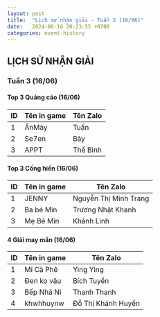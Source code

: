 ```yaml
---
layout: post
title:  "Lịch sử nhận giải - Tuần 3 (16/06)"
date:   2024-06-16 20:23:55 +0700
categories: event-history
---
```

## LỊCH SỬ NHẬN GIẢI

### Tuần 3 (16/06)

#### Top 3 Quảng cáo (16/06)

| ID  | Tên in game   | Tên Zalo        |
|-----|---------------|-----------------|
| 1   | ĂnMày          | Tuấn        |
| 2   | Se7en   | Bảy |
| 3   | APPT         | Thế Bình |

#### Top 3 Cống hiến (16/06)

| ID  | Tên in game   | Tên Zalo             |
|-----|---------------|----------------------|
| 1   | JENNY    | Nguyễn Thị Minh Trang             |
| 2   | Ba bé Min     | Trương Nhật Khanh    |
| 3   | Mẹ Bé Min     | Khánh Linh           |

#### 4 Giải may mắn (16/06)

| ID  | Tên in game   | Tên Zalo         |
|-----|---------------|------------------|
| 1   | Mí Cà Phê      | Ying Ying     |
| 2   | Đen ko vâu  | Bích Tuyền         |
| 3   | Bếp Nhà Ni   | Thanh Thanh      |
| 4   | khwhhuynw       | Đỗ Thị Khánh Huyền            |
